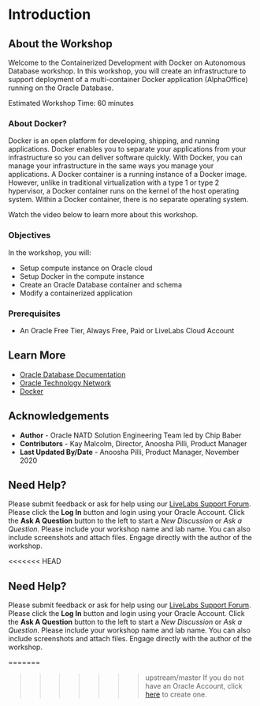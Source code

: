 # Introduction

## About the Workshop

Welcome to the Containerized Development with Docker on Autonomous Database workshop. In this workshop, you will create an infrastructure to support deployment of a multi-container Docker application (AlphaOffice) running on the Oracle Database.

Estimated Workshop Time: 60 minutes

### About Docker?

Docker is an open platform for developing, shipping, and running applications. Docker enables you to separate your applications from your infrastructure so you can deliver software quickly. With Docker, you can manage your infrastructure in the same ways you manage your applications.  A Docker container is a running instance of a Docker image. However, unlike in traditional virtualization with a type 1 or type 2 hypervisor, a Docker container runs on the kernel of the host operating system. Within a Docker container, there is no separate operating system.

Watch the video below to learn more about this workshop.

[](youtube:ivNEREBsH9k)

### Objectives

In the workshop, you will:
- Setup compute instance on Oracle cloud
- Setup Docker in the compute instance
- Create an Oracle Database container and schema
- Modify a containerized application

### Prerequisites

- An Oracle Free Tier, Always Free, Paid or LiveLabs Cloud Account

## Learn More

- [Oracle Database Documentation](https://docs.oracle.com/en/database/index.html)
- [Oracle Technology Network](http://www.oracle.com/technetwork/database/enterprise-edition/downloads/index.html)
- [Docker](https://www.docker.com/)

## Acknowledgements

* **Author** - Oracle NATD Solution Engineering Team led by Chip Baber
* **Contributors** - Kay Malcolm, Director, Anoosha Pilli, Product Manager
* **Last Updated By/Date** - Anoosha Pilli, Product Manager, November 2020

## Need Help?
Please submit feedback or ask for help using our [LiveLabs Support Forum](https://community.oracle.com/tech/developers/categories/docker). Please click the **Log In** button and login using your Oracle Account. Click the **Ask A Question** button to the left to start a *New Discussion* or *Ask a Question*.  Please include your workshop name and lab name.  You can also include screenshots and attach files.  Engage directly with the author of the workshop.

<<<<<<< HEAD
## Need Help?
Please submit feedback or ask for help using our [LiveLabs Support Forum](https://community.oracle.com/tech/developers/categories/livelabsdiscussions). Please click the **Log In** button and login using your Oracle Account. Click the **Ask A Question** button to the left to start a *New Discussion* or *Ask a Question*.  Please include your workshop name and lab name.  You can also include screenshots and attach files.  Engage directly with the author of the workshop.

=======
>>>>>>> upstream/master
If you do not have an Oracle Account, click [here](https://profile.oracle.com/myprofile/account/create-account.jspx) to create one.
